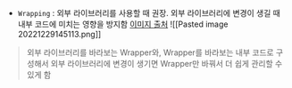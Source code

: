 - `Wrapping` : 외부 라이브러리를 사용할 때 권장. 외부 라이브러리에 변경이 생길 때 내부 코드에 미치는 영향을 방지함 [이미지 출처](https://armadillo-dev.github.io/javascript/we-should-wrapping-library/)
![[Pasted image 20221229145113.png]]
> 외부 라이브러리를 바라보는 Wrapper와, Wrapper를 바라보는 내부 코드로 구성해서 외부 라이브러리에 변경이 생기면 Wrapper만 바꿔서 더 쉽게 관리할 수 있게 함


